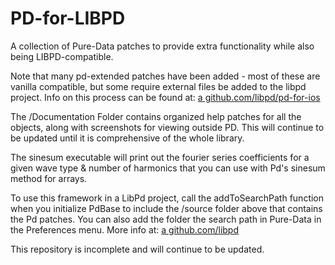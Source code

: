 # PD-for-LIBPD
A collection of Pure-Data patches to provide extra functionality while also being LIBPD-compatible.  

Note that many pd-extended patches have been added - most of these are vanilla compatible, but some require external files be added to the libpd project.  Info on this process can be found at: [a github.com/libpd/pd-for-ios](https://github.com/libpd/pd-for-ios)

The /Documentation Folder contains organized help patches for all the objects, along with screenshots for viewing outside PD. This will continue to be updated until it is comprehensive of the whole library.

The sinesum executable will print out the fourier series coefficients for a given wave type & number of harmonics that you can use with Pd's sinesum method for arrays.

To use this framework in a LibPd project, call the addToSearchPath function when you initialize PdBase to include the /source folder above that contains the Pd patches.  You can also add the folder the search path in Pure-Data in the Preferences menu. More info at: [a github.com/libpd](https://github.com/libpd/)

This repository is incomplete and will continue to be updated.